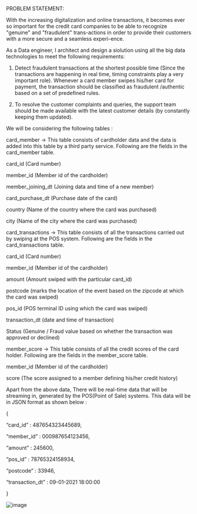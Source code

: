 PROBLEM STATEMENT: 

With the increasing digitalization and online transactions, it becomes ever so important for the credit card companies to be able to recognize "genuine" and "fraudulent" trans-actions in order to provide their customers with a more secure and a seamless experi-ence. 

As a Data engineer, I architect and design a siolution using all the big data technologies to meet the following requirements:

1. Detect fraudulent transactions at the shortest possible time (Since the transactions are happening in real time, timing constraints play a very important role). Whenever a card member swipes his/her card for payment, the transaction should be classified as fraudulent /authentic based on a set of predefined rules.

2. To resolve the customer complaints and queries, the support team should be made available with the latest customer details (by constantly keeping them updated).



We will be considering the following tables :

card_member  -> This table consists of cardholder data and the data is added into this table by a third party service. Following are the fields in the card_member table.

card_id  (Card number)

member_id (Member id of the cardholder)

member_joining_dt (Joining data and time of a new member)

card_purchase_dt (Purchase date of the card)

country (Name of the country where the card was purchased)

city (Name of the city where the card was purchased)



card_transactions  -> This table consists of all the transactions carried out by swiping at the POS system. Following are the fields in the card_transactions table.

card_id  (Card number)

member_id (Member id of the cardholder)

amount (Amount swiped with the particular card_id)

postcode (marks the location of the event based on the zipcode at which the card was swiped)

pos_id (POS terminal ID using which the card was swiped)

transaction_dt (date and time of transaction)

Status (Genuine / Fraud value based on whether the transaction was approved or declined)


member_score -> This table consists of all the credit scores of the card holder. Following are the fields in the member_score table.

member_id (Member id of the cardholder)

score (The score assigned to a member defining his/her credit history)



Apart from the above data, There will be real-time data that will be streaming in, generated by the POS(Point of Sale) systems. This data will be in JSON format as shown below :

{

“card_id” : 487654323445689,

“member_id” : 000987654123456,

“amount” : 245600,

“pos_id” : 78765324158934,

“postcode” : 33946,

“transaction_dt” : 09-01-2021 18:00:00

}


![image](https://github.com/user-attachments/assets/87635666-746a-4195-b291-20b5ef31dedb)
